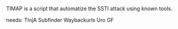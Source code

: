 TIMAP is a script that automatize the SSTI attack using known tools.

needs:
TInjA 
Subfinder
Waybackurls
Uro
GF
